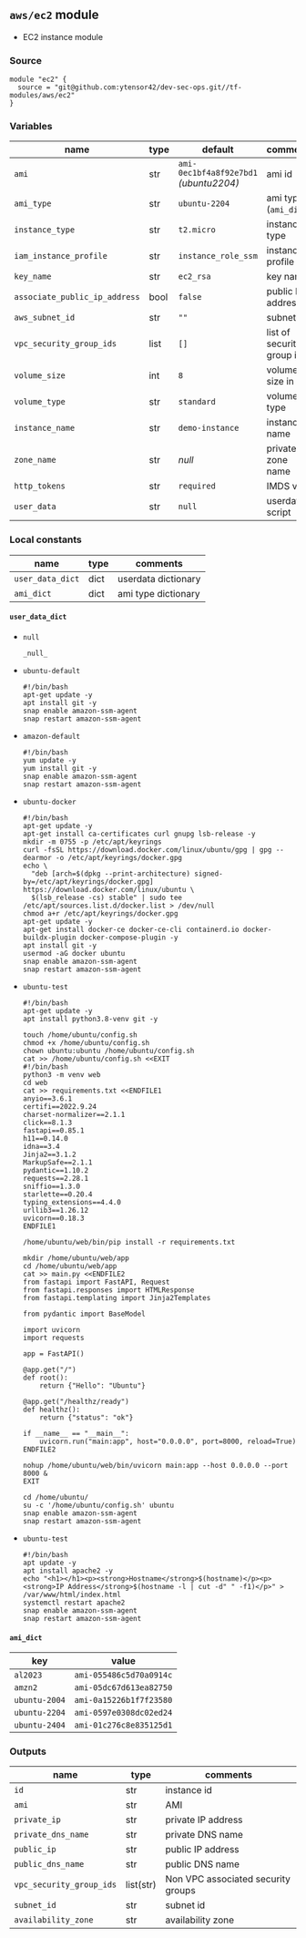 ## `aws/ec2` module

-  EC2 instance module

### Source
  ```
  module "ec2" {
    source = "git@github.com:ytensor42/dev-sec-ops.git//tf-modules/aws/ec2"
  }
  ```

### Variables

  |name|type|default|comments|
  |---|---|---|---|
  |`ami`|str|`ami-0ec1bf4a8f92e7bd1` _(ubuntu2204)_|ami id|
  |`ami_type`|str|`ubuntu-2204`|ami type (`ami_dict`)|
  |`instance_type`|str|`t2.micro`|instance type|
  |`iam_instance_profile`|str|`instance_role_ssm`|instance profile|
  |`key_name`|str|`ec2_rsa`|key name|
  |`associate_public_ip_address`|bool|`false`|public IP address|
  |`aws_subnet_id`|str|`""`|subnet id|
  |`vpc_security_group_ids`|list|`[]`|list of security group ids|
  |`volume_size`|int|`8`|volume size in G|
  |`volume_type`|str|`standard`|volume type|
  |`instance_name`|str|`demo-instance`|instance name|
  |`zone_name`|str|_null_|private zone name|
  |`http_tokens`|str|`required`|IMDS v2|
  |`user_data`|str|`null`|userdata script|

### Local constants

  |name|type|comments|
  |----|----|--------|
  |`user_data_dict`|dict|userdata dictionary|
  |`ami_dict`|dict|ami type dictionary|

#### `user_data_dict`
  - `null`
    ```
    _null_
    ```

  - `ubuntu-default`
    ```
    #!/bin/bash
    apt-get update -y
    apt install git -y
    snap enable amazon-ssm-agent
    snap restart amazon-ssm-agent
    ```

  - `amazon-default`
    ```
    #!/bin/bash
    yum update -y
    yum install git -y
    snap enable amazon-ssm-agent
    snap restart amazon-ssm-agent
    ```

  - `ubuntu-docker`
    ```
    #!/bin/bash
    apt-get update -y
    apt-get install ca-certificates curl gnupg lsb-release -y
    mkdir -m 0755 -p /etc/apt/keyrings
    curl -fsSL https://download.docker.com/linux/ubuntu/gpg | gpg --dearmor -o /etc/apt/keyrings/docker.gpg
    echo \
      "deb [arch=$(dpkg --print-architecture) signed-by=/etc/apt/keyrings/docker.gpg] https://download.docker.com/linux/ubuntu \
      $(lsb_release -cs) stable" | sudo tee /etc/apt/sources.list.d/docker.list > /dev/null
    chmod a+r /etc/apt/keyrings/docker.gpg
    apt-get update -y
    apt-get install docker-ce docker-ce-cli containerd.io docker-buildx-plugin docker-compose-plugin -y
    apt install git -y
    usermod -aG docker ubuntu
    snap enable amazon-ssm-agent
    snap restart amazon-ssm-agent
    ```

  - `ubuntu-test`
    ```
    #!/bin/bash
    apt-get update -y
    apt install python3.8-venv git -y

    touch /home/ubuntu/config.sh
    chmod +x /home/ubuntu/config.sh
    chown ubuntu:ubuntu /home/ubuntu/config.sh
    cat >> /home/ubuntu/config.sh <<EXIT
    #!/bin/bash
    python3 -m venv web
    cd web
    cat >> requirements.txt <<ENDFILE1
    anyio==3.6.1
    certifi==2022.9.24
    charset-normalizer==2.1.1
    click==8.1.3
    fastapi==0.85.1
    h11==0.14.0
    idna==3.4
    Jinja2==3.1.2
    MarkupSafe==2.1.1
    pydantic==1.10.2
    requests==2.28.1
    sniffio==1.3.0
    starlette==0.20.4
    typing_extensions==4.4.0
    urllib3==1.26.12
    uvicorn==0.18.3
    ENDFILE1

    /home/ubuntu/web/bin/pip install -r requirements.txt

    mkdir /home/ubuntu/web/app
    cd /home/ubuntu/web/app
    cat >> main.py <<ENDFILE2
    from fastapi import FastAPI, Request
    from fastapi.responses import HTMLResponse
    from fastapi.templating import Jinja2Templates

    from pydantic import BaseModel

    import uvicorn
    import requests

    app = FastAPI()

    @app.get("/")
    def root():
        return {"Hello": "Ubuntu"}

    @app.get("/healthz/ready")
    def healthz():
        return {"status": "ok"}

    if __name__ == "__main__":
        uvicorn.run("main:app", host="0.0.0.0", port=8000, reload=True)
    ENDFILE2

    nohup /home/ubuntu/web/bin/uvicorn main:app --host 0.0.0.0 --port 8000 &
    EXIT

    cd /home/ubuntu/
    su -c '/home/ubuntu/config.sh' ubuntu
    snap enable amazon-ssm-agent
    snap restart amazon-ssm-agent
    ```

  - `ubuntu-test`
    ```
    #!/bin/bash
    apt update -y
    apt install apache2 -y
    echo "<h1></h1><p><strong>Hostname</strong>$(hostname)</p><p><strong>IP Address</strong>$(hostname -l | cut -d" " -f1)</p>" > /var/www/html/index.html
    systemctl restart apache2
    snap enable amazon-ssm-agent
    snap restart amazon-ssm-agent
    ```

#### `ami_dict`

  |key|value|
  |---|-----|
  |`al2023`|`ami-055486c5d70a0914c`|
  |`amzn2`|`ami-05dc67d613ea82750`|
  |`ubuntu-2004`|`ami-0a15226b1f7f23580`|
  |`ubuntu-2204`|`ami-0597e0308dc02ed24`|
  |`ubuntu-2404`|`ami-01c276c8e835125d1`|


### Outputs

  |name|type|comments|
  |---|---|---|
  |`id`|str|instance id|
  |`ami`|str|AMI|
  |`private_ip`|str|private IP address|
  |`private_dns_name`|str|private DNS name|
  |`public_ip`|str|public IP address|
  |`public_dns_name`|str|public DNS name|
  |`vpc_security_group_ids`|list(str)|Non VPC associated security groups|
  |`subnet_id`|str|subnet id|
  |`availability_zone`|str|availability zone|
